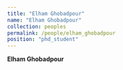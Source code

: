 ```yaml
---
title: "Elham Ghobadpour"
name: "Elham Ghobadpour"
collection: peoples
permalink: /people/elham_ghobadpour
position: "phd_student"
---
```


**Elham Ghobadpour**


